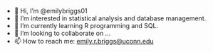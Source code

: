 - 👋 Hi, I’m @emilybriggs01 
- 👀 I’m interested in statistical analysis and database management.
- 🌱 I’m currently learning R programming and SQL.
- 💞️ I’m looking to collaborate on ...
- 📫 How to reach me: emily.r.briggs@uconn.edu

<!---
emilybriggs01/emilybriggs01 is a ✨ special ✨ repository because its `README.md` (this file) appears on your GitHub profile.
You can click the Preview link to take a look at your changes.
--->

